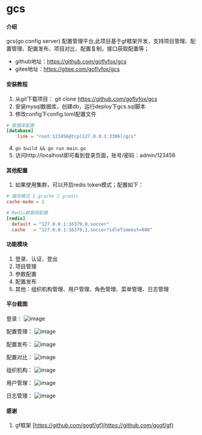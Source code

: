 # gcs

#### 介绍
gcs(go config server) 配置管理平台,此项目基于gf框架开发，支持项目管理、配置管理、配置发布、项目对比、配置复制，接口获取配置等；

* github地址：https://github.com/goflyfox/gcs
* gitee地址：https://gitee.com/goflyfox/gcs

#### 安装教程

1. 从git下载项目： git clone https://github.com/goflyfox/gcs
2. 安装mysql数据库，创建db，运行deploy下gcs.sql脚本
3. 修改config下config.toml配置文件
```toml
# 数据库配置
[database]
    link = "root:123456@tcp(127.0.0.1:3306)/gcs"
```
4. `go build && go run main.go`
5. 访问http://localhost即可看到登录页面，账号/密码：admin/123456

#### 其他配置

1. 如果使用集群，可以开启redis token模式；配置如下：
```toml
# 缓存模式 1 gcache 2 gredis
cache-mode = 2

# Redis数据库配置
[redis]
  default = "127.0.0.1:16379,0,soccer"
  cache   = "127.0.0.1:16379,1,soccer?idleTimeout=600"
```

#### 功能模块

1. 登录、认证、登出
2. 项目管理
3. 参数配置
4. 配置发布
5. 其他：组织机构管理、用户管理、角色管理、菜单管理、日志管理

#### 平台截图

登录：
![image](https://raw.githubusercontent.com/goflyfox/gmanager/master/deploy/image/1.png)

配置管理：
![image](https://raw.githubusercontent.com/goflyfox/gmanager/master/deploy/image/g1.png)

配置发布：
![image](https://raw.githubusercontent.com/goflyfox/gmanager/master/deploy/image/g2.png)

配置对比：
![image](https://raw.githubusercontent.com/goflyfox/gmanager/master/deploy/image/g3.png)

组织机构：
![image](https://raw.githubusercontent.com/goflyfox/gmanager/master/deploy/image/2.png)

用户管理：
![image](https://raw.githubusercontent.com/goflyfox/gmanager/master/deploy/image/3.png)

日志管理：
![image](https://raw.githubusercontent.com/goflyfox/gmanager/master/deploy/image/4.png)

#### 感谢

1. gf框架 [https://github.com/gogf/gf](https://github.com/gogf/gf) 
